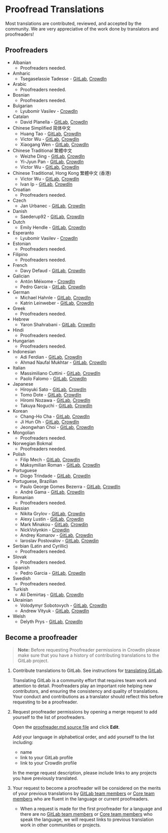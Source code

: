 # Proofread Translations

Most translations are contributed, reviewed, and accepted by the community. We
are very appreciative of the work done by translators and proofreaders!

## Proofreaders

<!-- vale gitlab.Spelling = NO -->
- Albanian
  - Proofreaders needed.
- Amharic
  - Tsegaselassie Tadesse - [GitLab](https://gitlab.com/tsega), [CrowdIn](https://crowdin.com/profile/tsegaselassi/activity)
- Arabic
  - Proofreaders needed.
- Bosnian
  - Proofreaders needed.
- Bulgarian
  - Lyubomir Vasilev - [CrowdIn](https://crowdin.com/profile/lyubomirv)
- Catalan
  - David Planella - [GitLab](https://gitlab.com/dplanella), [CrowdIn](https://crowdin.com/profile/dplanella)
- Chinese Simplified 简体中文
  - Huang Tao - [GitLab](https://gitlab.com/htve), [CrowdIn](https://crowdin.com/profile/htve)
  - Victor Wu - [GitLab](https://gitlab.com/victorwuky), [CrowdIn](https://crowdin.com/profile/victorwu)
  - Xiaogang Wen - [GitLab](https://gitlab.com/xiaogang_gitlab), [CrowdIn](https://crowdin.com/profile/xiaogang_gitlab)
- Chinese Traditional 繁體中文
  - Weizhe Ding - [GitLab](https://gitlab.com/d.weizhe), [CrowdIn](https://crowdin.com/profile/d.weizhe)
  - Yi-Jyun Pan - [GitLab](https://gitlab.com/pan93412), [CrowdIn](https://crowdin.com/profile/pan93412)
  - Victor Wu - [GitLab](https://gitlab.com/victorwuky), [CrowdIn](https://crowdin.com/profile/victorwu)
- Chinese Traditional, Hong Kong 繁體中文 (香港)
  - Victor Wu - [GitLab](https://gitlab.com/victorwuky), [CrowdIn](https://crowdin.com/profile/victorwu)
  - Ivan Ip - [GitLab](https://gitlab.com/lifehome), [CrowdIn](https://crowdin.com/profile/lifehome)
- Croatian
  - Proofreaders needed.
- Czech
  - Jan Urbanec - [GitLab](https://gitlab.com/TatranskyMedved), [CrowdIn](https://crowdin.com/profile/Tatranskymedved)
- Danish
  - Saederup92 - [GitLab](https://gitlab.com/Saederup92), [CrowdIn](https://crowdin.com/profile/Saederup92)
- Dutch
  - Emily Hendle - [GitLab](https://gitlab.com/pundachan), [CrowdIn](https://crowdin.com/profile/pandachan)
- Esperanto
  - Lyubomir Vasilev - [CrowdIn](https://crowdin.com/profile/lyubomirv)
- Estonian
  - Proofreaders needed.
- Filipino
  - Proofreaders needed.
- French
  - Davy Defaud - [GitLab](https://gitlab.com/DevDef), [CrowdIn](https://crowdin.com/profile/DevDef)
- Galician
  - Antón Méixome - [CrowdIn](https://crowdin.com/profile/meixome)
  - Pedro Garcia - [GitLab](https://gitlab.com/pedgarrod), [CrowdIn](https://crowdin.com/profile/breaking_pitt)
- German
  - Michael Hahnle - [GitLab](https://gitlab.com/mhah), [CrowdIn](https://crowdin.com/profile/mhah)
  - Katrin Leinweber - [GitLab](https://gitlab.com/katrinleinweber/), [CrowdIn](https://crowdin.com/profile/katrinleinweber)
- Greek
  - Proofreaders needed.
- Hebrew
  - Yaron Shahrabani - [GitLab](https://gitlab.com/yarons), [CrowdIn](https://crowdin.com/profile/YaronSh)
- Hindi
  - Proofreaders needed.
- Hungarian
  - Proofreaders needed.
- Indonesian
  - Adi Ferdian - [GitLab](https://gitlab.com/adiferd), [CrowdIn](https://crowdin.com/profile/adiferd)
  - Ahmad Naufal Mukhtar - [GitLab](https://gitlab.com/anaufalm), [CrowdIn](https://crowdin.com/profile/anaufalm)
- Italian
  - Massimiliano Cuttini - [GitLab](https://gitlab.com/maxcuttins), [CrowdIn](https://crowdin.com/profile/maxcuttins)
  - Paolo Falomo - [GitLab](https://gitlab.com/paolofalomo), [CrowdIn](https://crowdin.com/profile/paolo.falomo)
- Japanese
  - Hiroyuki Sato - [GitLab](https://gitlab.com/hiroponz), [CrowdIn](https://crowdin.com/profile/hiroponz)
  - Tomo Dote - [GitLab](https://gitlab.com/fu7mu4), [CrowdIn](https://crowdin.com/profile/fu7mu4)
  - Hiromi Nozawa - [GitLab](https://gitlab.com/hir0mi), [CrowdIn](https://crowdin.com/profile/hir0mi)
  - Takuya Noguchi - [GitLab](https://gitlab.com/tnir), [CrowdIn](https://crowdin.com/profile/tnir)
- Korean
  - Chang-Ho Cha - [GitLab](https://gitlab.com/changho-cha), [CrowdIn](https://crowdin.com/profile/zzazang)
  - Ji Hun Oh - [GitLab](https://gitlab.com/Baw-Appie), [CrowdIn](https://crowdin.com/profile/BawAppie)
  - Jeongwhan Choi - [GitLab](https://gitlab.com/jeongwhanchoi), [CrowdIn](https://crowdin.com/profile/jeongwhanchoi)
- Mongolian
  - Proofreaders needed.
- Norwegian Bokmal
  - Proofreaders needed.
- Polish
  - Filip Mech - [GitLab](https://gitlab.com/mehenz), [CrowdIn](https://crowdin.com/profile/mehenz)
  - Maksymilian Roman - [GitLab](https://gitlab.com/villaincandle), [CrowdIn](https://crowdin.com/profile/villaincandle)
- Portuguese
  - Diogo Trindade - [GitLab](https://gitlab.com/luisdiogo2071317), [CrowdIn](https://crowdin.com/profile/ldiogotrindade)
- Portuguese, Brazilian
  - Paulo George Gomes Bezerra - [GitLab](https://gitlab.com/paulobezerra), [CrowdIn](https://crowdin.com/profile/paulogomes.rep)
  - André Gama - [GitLab](https://gitlab.com/andregamma), [CrowdIn](https://crowdin.com/profile/ToeOficial)
- Romanian
  - Proofreaders needed.
- Russian
  - Nikita Grylov - [GitLab](https://gitlab.com/nixel2007), [Crowdin](https://crowdin.com/profile/nixel2007)
  - Alexy Lustin - [GitLab](https://gitlab.com/allustin), [Crowdin](https://crowdin.com/profile/lustin)
  - Mark Minakou - [GitLab](https://gitlab.com/sandzhaj), [Crowdin](https://crowdin.com/profile/sandzhaj)
  - NickVolynkin - [Crowdin](https://crowdin.com/profile/NickVolynkin)
  - Andrey Komarov - [GitLab](https://gitlab.com/elkamarado), [Crowdin](https://crowdin.com/profile/kamarado)
  - Iaroslav Postovalov - [GitLab](https://gitlab.com/CMDR_Tvis), [Crowdin](https://crowdin.com/profile/CMDR_Tvis)
- Serbian (Latin and Cyrillic)
  - Proofreaders needed.
- Slovak
  - Proofreaders needed.
- Spanish
  - Pedro Garcia - [GitLab](https://gitlab.com/pedgarrod), [CrowdIn](https://crowdin.com/profile/breaking_pitt)
- Swedish
  - Proofreaders needed.
- Turkish
  - Ali Demirtaş - [GitLab](https://gitlab.com/alidemirtas), [CrowdIn](https://crowdin.com/profile/alidemirtas)
- Ukrainian
  - Volodymyr Sobotovych - [GitLab](https://gitlab.com/wheleph), [CrowdIn](https://crowdin.com/profile/wheleph)
  - Andrew Vityuk - [GitLab](https://gitlab.com/3_1_3_u), [CrowdIn](https://crowdin.com/profile/andruwa13)
- Welsh
  - Delyth Prys - [GitLab](https://gitlab.com/Delyth), [CrowdIn](https://crowdin.com/profile/DelythPrys)
<!-- vale gitlab.Spelling = YES -->

## Become a proofreader

> **Note:** Before requesting Proofreader permissions in CrowdIn please make
> sure that you have a history of contributing translations to the GitLab
> project.

1. Contribute translations to GitLab. See instructions for
   [translating GitLab](translation.md).

   Translating GitLab is a community effort that requires team work and
   attention to detail. Proofreaders play an important role helping new
   contributors, and ensuring the consistency and quality of translations.
   Your conduct and contributions as a translator should reflect this before
   requesting to be a proofreader.

1. Request proofreader permissions by opening a merge request to add yourself
   to the list of proofreaders.

   Open the [proofreader.md source file](https://gitlab.com/gitlab-org/gitlab/blob/master/doc/development/i18n/proofreader.md) and click **Edit**.

   Add your language in alphabetical order, and add yourself to the list
   including:
   - name
   - link to your GitLab profile
   - link to your CrowdIn profile

   In the merge request description, please include links to any projects you
   have previously translated.

1. Your request to become a proofreader will be considered on the merits of
   your previous translations by [GitLab team members](https://about.gitlab.com/company/team/)
   or [Core team members](https://about.gitlab.com/community/core-team/) who are fluent in
   the language or current proofreaders.
   - When a request is made for the first proofreader for a language and there are no [GitLab team members](https://about.gitlab.com/company/team/)
   or [Core team members](https://about.gitlab.com/community/core-team/) who speak the language, we will request links to previous translation work in other communities or projects.
